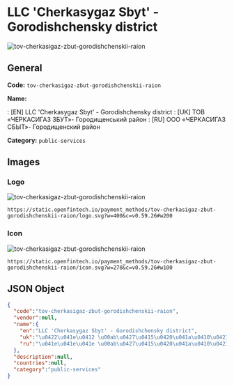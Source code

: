
# LLC 'Cherkasygaz Sbyt' - Gorodishchensky district 
![tov-cherkasigaz-zbut-gorodishchenskii-raion](https://static.openfintech.io/payment_methods/tov-cherkasigaz-zbut-gorodishchenskii-raion/logo.svg?w=400&c=v0.59.26#w200)  

## General 
**Code:** `tov-cherkasigaz-zbut-gorodishchenskii-raion` 
 
**Name:** 
 
:	[EN] LLC 'Cherkasygaz Sbyt' - Gorodishchensky district 
:	[UK] ТОВ «ЧЕРКАСИГАЗ ЗБУТ»- Городищенський район 
:	[RU] ООО «ЧЕРКАСИГАЗ СБЫТ»- Городищенский район 
 
**Category:** `public-services` 
 

## Images 

### Logo 
![tov-cherkasigaz-zbut-gorodishchenskii-raion](https://static.openfintech.io/payment_methods/tov-cherkasigaz-zbut-gorodishchenskii-raion/logo.svg?w=400&c=v0.59.26#w200)  

```
https://static.openfintech.io/payment_methods/tov-cherkasigaz-zbut-gorodishchenskii-raion/logo.svg?w=400&c=v0.59.26#w200
```  

### Icon 
![tov-cherkasigaz-zbut-gorodishchenskii-raion](https://static.openfintech.io/payment_methods/tov-cherkasigaz-zbut-gorodishchenskii-raion/icon.svg?w=278&c=v0.59.26#w100)  

```
https://static.openfintech.io/payment_methods/tov-cherkasigaz-zbut-gorodishchenskii-raion/icon.svg?w=278&c=v0.59.26#w100
```  

## JSON Object 

```json
{
  "code":"tov-cherkasigaz-zbut-gorodishchenskii-raion",
  "vendor":null,
  "name":{
    "en":"LLC 'Cherkasygaz Sbyt' - Gorodishchensky district",
    "uk":"\u0422\u041e\u0412 \u00ab\u0427\u0415\u0420\u041a\u0410\u0421\u0418\u0413\u0410\u0417 \u0417\u0411\u0423\u0422\u00bb- \u0413\u043e\u0440\u043e\u0434\u0438\u0449\u0435\u043d\u0441\u044c\u043a\u0438\u0439 \u0440\u0430\u0439\u043e\u043d",
    "ru":"\u041e\u041e\u041e \u00ab\u0427\u0415\u0420\u041a\u0410\u0421\u0418\u0413\u0410\u0417 \u0421\u0411\u042b\u0422\u00bb- \u0413\u043e\u0440\u043e\u0434\u0438\u0449\u0435\u043d\u0441\u043a\u0438\u0439 \u0440\u0430\u0439\u043e\u043d"
  },
  "description":null,
  "countries":null,
  "category":"public-services"
}
```  
